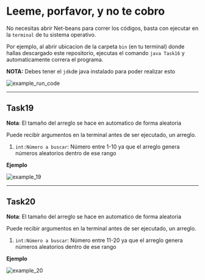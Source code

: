 # Leeme, porfavor, y no te cobro

No necesitas abrir Net-beans para correr los códigos, basta con ejecutar en la `terminal` de tu sistema operativo.

Por ejemplo, al abrir ubicacion de la carpeta `bin` (en tu terminal) donde hallas descargado este repositorio,
ejecutas el comando `java Task16` y automaticamente correra el programa.

**NOTA:** Debes tener el `jdk`de java instalado para poder realizar esto

![example_run_code](https://res.cloudinary.com/dmtvwe2ur/image/upload/v1650510031/example_ma1u1e.png)

---

## Task19

**Nota**: El tamaño del arreglo se hace en automatico de forma aleatoria

Puede recibir argumentos en la terminal antes de ser ejecutado, un arreglo.

1. `int:Número a buscar`: Número entre 1-10 ya que el arreglo genera números aleatorios dentro de ese rango

**Ejemplo**

![example_19](https://res.cloudinary.com/dmtvwe2ur/image/upload/v1650586633/19_m3hxsh.png)

---

## Task20

**Nota**: El tamaño del arreglo se hace en automatico de forma aleatoria

Puede recibir argumentos en la terminal antes de ser ejecutado, un arreglo.

1. `int:Número a buscar`: Número entre 11-20 ya que el arreglo genera números aleatorios dentro de ese rango

**Ejemplo**

![example_20](https://res.cloudinary.com/dmtvwe2ur/image/upload/v1650586711/20_rfsjnu.png)
